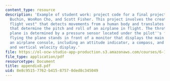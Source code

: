 ```yaml
---
content_type: resource
description: 'Example of student work: project code for a final project by Mariela
  Buchin, WonRon Cho, and Scott Fisher. This project involves the creation of a "smart
  flight vest" that detects movements from a human body and translates them into parameters
  that determine the pitch and roll of an airplane in flight. The throttle of the
  plane is determined by a pressure sensor located under the pilot''s foot. The pilot
  flying the plane stands in front of a monitor that displays the main features of
  an airplane console, including an attitude indicator, a compass, and an altitude
  and vertical velocity display.'
file: https://ol-ocw-studio-app-production.s3.amazonaws.com/courses/6-111-introductory-digital-systems-laboratory-spring-2006/8e8c95157762b41587570ded8c345049_appendix8.pdf
file_type: application/pdf
resourcetype: Document
title: appendix8.pdf
uid: 8e8c9515-7762-b415-8757-0ded8c345049
---
```

